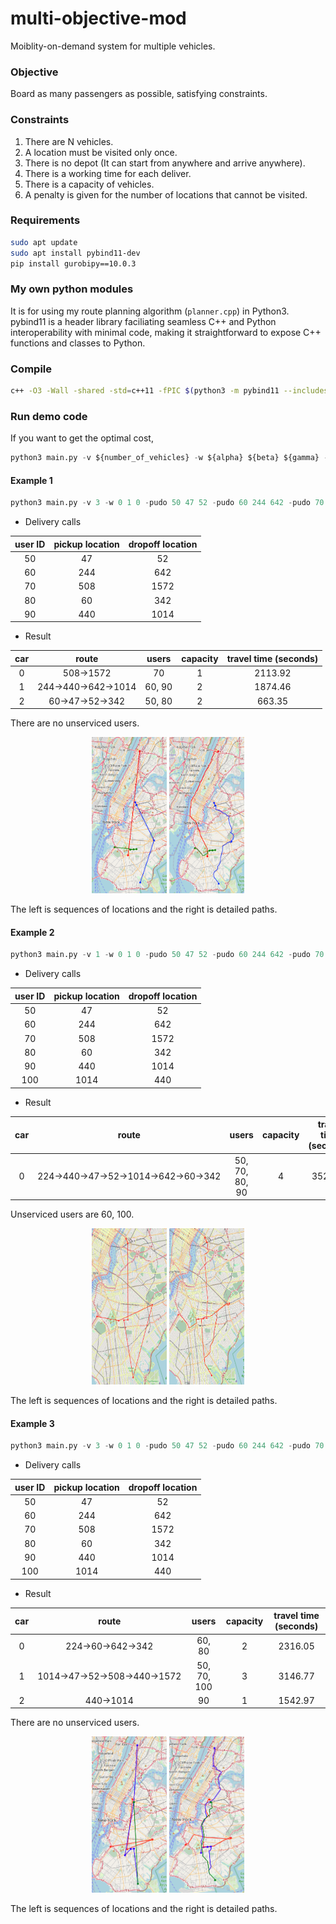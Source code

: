 # multi-objective-mod
Moiblity-on-demand system for multiple vehicles.

### Objective
Board as many passengers as possible, satisfying constraints.

### Constraints
1. There are N vehicles.
2. A location must be visited only once.
3. There is no depot (It can start from anywhere and arrive anywhere).
4. There is a working time for each deliver.
5. There is a capacity of vehicles.
6. A penalty is given for the number of locations that cannot be visited.

### Requirements
```bash
sudo apt update
sudo apt install pybind11-dev
pip install gurobipy==10.0.3
```

### My own python modules
It is for using my route planning algorithm (``planner.cpp``) in Python3. pybind11 is a header library faciliating seamless C++ and Python interoperability with minimal code, making it straightforward to expose C++ functions and classes to Python.

### Compile
```bash
c++ -O3 -Wall -shared -std=c++11 -fPIC $(python3 -m pybind11 --includes) astar.h astar.cpp planner.cpp -o planner.so
```

### Run demo code
If you want to get the optimal cost,
```python
python3 main.py -v ${number_of_vehicles} -w ${alpha} ${beta} ${gamma} -pudo ${user_id_1} ${pickup_location_1} ${dropoff_location_1} -pudo ${user_id_2} ${pickup_location_2} ${dropoff_location_2} -c ${capacity} -p ${penalty} -t ${time_limit}
```
#### Example 1
```python
python3 main.py -v 3 -w 0 1 0 -pudo 50 47 52 -pudo 60 244 642 -pudo 70 508 1572 -pudo 80 60 342 -pudo 90 440 1014 -c 10 -p 0 -t 3600
```
- Delivery calls

| user ID | pickup location | dropoff location |
|:-------:|:---------------:|:----------------:|
|   50    |       47        |        52        |
|   60    |       244       |       642        |
|   70    |       508       |       1572       |
|   80    |       60        |       342        |
|   90    |       440       |       1014       |

- Result

| car |              route              | users  | capacity | travel time (seconds) |
|:---:|:-------------------------------:|:------:|:--------:|:---------------------:|
|  0  |          508&rarr;1572          |   70   |    1     |        2113.92        |
|  1  | 244&rarr;440&rarr;642&rarr;1014 | 60, 90 |    2     |        1874.46        |
|  2  |   60&rarr;47&rarr;52&rarr;342   | 50, 80 |    2     |        663.35         |

There are no unserviced users.
<p align="center">
<img src="./img/seq_time_limit.png" width="120" height="250"> <img src="./img/paths_time_limit.png" width="120" height="250">
</p>
The left is sequences of locations and the right is detailed paths.

#### Example 2
```python
python3 main.py -v 1 -w 0 1 0 -pudo 50 47 52 -pudo 60 244 642 -pudo 70 508 1572 -pudo 80 60 342 -pudo 90 440 1014 -pudo 100 1014 440 -c 10 -p 0 -t 3600
```
- Delivery calls

| user ID | pickup location | dropoff location |
|:-------:|:---------------:|:----------------:|
|   50    |       47        |        52        |
|   60    |       244       |       642        |
|   70    |       508       |       1572       |
|   80    |       60        |       342        |
|   90    |       440       |       1014       |
|   100   |      1014       |       440        |

- Result

| car |                              route                               |     users      | capacity | travel time (seconds) |
|:---:|:----------------------------------------------------------------:|:--------------:|:--------:|:---------------------:|
|  0  | 224&rarr;440&rarr;47&rarr;52&rarr;1014&rarr;642&rarr;60&rarr;342 | 50, 70, 80, 90 |    4     |        3527.67        |

Unserviced users are 60, 100.

<p align="center">
<img src="./img/seq_1_5.png" width="120" height="250"> <img src="./img/path_1_5.png" width="120" height="250">
</p>
The left is sequences of locations and the right is detailed paths.

#### Example 3
```python
python3 main.py -v 3 -w 0 1 0 -pudo 50 47 52 -pudo 60 244 642 -pudo 70 508 1572 -pudo 80 60 342 -pudo 90 440 1014 -pudo 100 1014 440 -c 10 -p 0 -t 3600
```
- Delivery calls

| user ID | pickup location | dropoff location |
|:-------:|:---------------:|:----------------:|
|   50    |       47        |        52        |
|   60    |       244       |       642        |
|   70    |       508       |       1572       |
|   80    |       60        |       342        |
|   90    |       440       |       1014       |
|   100   |      1014       |       440        |

- Result

| car |                      route                       |    users    | capacity | travel time (seconds) |
|:---:|:------------------------------------------------:|:-----------:|:--------:|:---------------------:|
|  0  |          224&rarr;60&rarr;642&rarr;342           |   60, 80    |    2     |        2316.05        |
|  1  | 1014&rarr;47&rarr;52&rarr;508&rarr;440&rarr;1572 | 50, 70, 100 |    3     |        3146.77        |
|  2  |                  440&rarr;1014                   |     90      |    1     |        1542.97        |

There are no unserviced users.

<p align="center">
<img src="./img/seq_3_5.png" width="120" height="250"> <img src="./img/path_3_5.png" width="120" height="250">
</p>
The left is sequences of locations and the right is detailed paths.